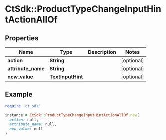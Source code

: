 # CtSdk::ProductTypeChangeInputHintActionAllOf

## Properties

| Name | Type | Description | Notes |
| ---- | ---- | ----------- | ----- |
| **action** | **String** |  | [optional] |
| **attribute_name** | **String** |  | [optional] |
| **new_value** | [**TextInputHint**](TextInputHint.md) |  | [optional] |

## Example

```ruby
require 'ct_sdk'

instance = CtSdk::ProductTypeChangeInputHintActionAllOf.new(
  action: null,
  attribute_name: null,
  new_value: null
)
```

